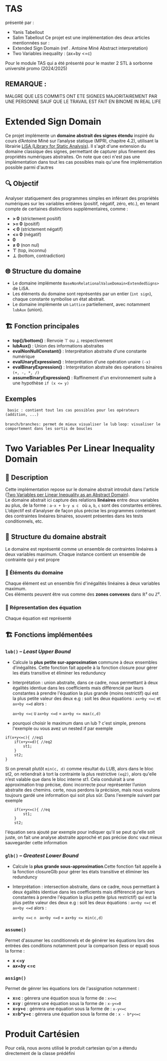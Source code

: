 # TAS  
présenté par : 
-   Yanis Tabellout 
-   Salim Tabellout 
Ce projet est une implémentation des deux articles mentionnées sur : 
-   Extended Sign Domain (ref . Antoine Miné Abstract interpretation)
-   Two Variables inequality : (ax+by <=c)

Pour le module TAS qui a été présenté pour le master 2 STL à sorbonne université promo (2024/2025)

## REMARQUE : 
MALGRE QUE LES COMMITS ONT ETE SIGNEES MAJORITAIREMENT PAR UNE PERSONNE SAUF QUE LE TRAVAIL EST FAIT 
EN BINOME IN REAL LIFE

# Extended Sign Domain 
Ce projet implémente un **domaine abstrait des signes étendu** inspiré du cours d’Antoine Miné sur l’analyse statique (MPRI, chapitre 4.2), utilisant la librairie [LiSA (Library for Static Analysis)](https://lisa-tools.github.io/docs/). Il s'agit d'une extension du domaine classique des signes, permettant de capturer plus finement des propriétés numériques abstraites. On note que ceci n'est pas une implémentation dans tout les cas possibles mais qu'une fine implémentation possible parmi d'autres

## 🔍 Objectif

Analyser statiquement des programmes simples en inférant des propriétés numériques sur les variables entières (positif, négatif, zéro, etc.), en tenant compte de certaines distinctions supplémentaires, comme :

- **> 0** (strictement positif)
- **>= 0** (positif)
- **< 0** (strictement négatif)
- **<= 0** (négatif)
- **0**
- **≠ 0** (non nul)
- **⊤** (top, inconnu)
- **⊥** (bottom, contradiction)

## 🌐 Structure du domaine
- Le domaine implémente `BaseNonRelationalValueDomain<ExtendedSigns>` de LiSA.
- Les éléments du domaine sont représentés par un entier (`int sign`), chaque constante symbolise un état abstrait.
- Le domaine implémente un `Lattice` partiellement, avec notamment `lubAux` (union).
## 🏗️ Fonction principales
-   **top()/bottom()** : Renvoie ⊤ ou ⊥ respectivement
-   **lubAux()** : Union des informations abstraites
-   **evalNonNullConstant()** : Interprétation abstraite d'une constante numérique
-   **evalUnaryExpression()** : Interprétation d'une opération unaire ```(-x)```
-   **evalBinaryExpression()** : Interprétation abstraite des opérations binaires  ```(+, -, *, /)```
-   **assumeBinaryExpression()** : Raffinement d'un environnement suite à une hypothèse   ```if (x <= y)```

## Exemples 
``` basic : contient tout les cas possibles pour les opérateurs (addition, ...)```

```branch/branches: permet de mieux visualiser le lub```
```loop: visualiser le comportement dans les sortis de boucles```


# Two Variables Per Linear Inequality Domain

## 📘 Description

Cette implémentation repose sur le domaine abstrait introduit dans l'article ([Two Variables per Linear Inequality as an Abstract Domain](https://link.springer.com/chapter/10.1007/3-540-45013-0_7)).  
Le domaine abstrait ici capture des relations **linéaires** entre deux variables au plus, de la forme :
```a·x + b·y ≤ c ```
où `a`, `b`, `c` sont des constantes entières. L’objectif est d’analyser de façon plus précise les programmes contenant des contraintes linéaires binaires, souvent présentes dans les tests conditionnels, etc.

## 🧠 Structure du domaine abstrait

Le domaine est représenté comme un ensemble de contraintes linéaires à deux variables maximum. Chaque instance contient un ensemble de contrainte qui y est propre

### 🔷 Éléments du domaine
Chaque élément est un ensemble fini d'inégalités linéaires à deux variables maximum.  
Ces éléments peuvent être vus comme des **zones convexes** dans ℝ² ou ℤ².
### 🔷 Répresentation des équation 

Chaque équation est représenté 

## 🏗️ Fonctions implémentées

### `lub()` – *Least Upper Bound*
- Calcule la **plus petite sur-approximation** commune à deux ensembles d’inégalités. Cette fonction fait appelle à la fonction closure pour gérer les états transitive et éliminer les redunduncy
- Interprétation : union abstraite, dans ce cadre, nous permettant à deux égalités identiue dans les coefficients 
mais différencié par leurs constantes à prendre l'équation la plus grande (moins restrictif) qui est la plus petite valeur des deux e.g : soit les deux équations : 
```ax+by <=c``` et ```ax+by <=d```  alors :

    ```ax+by <=c``` ``U`` ```ax+by <=d``` =  ```ax+by <= max(c,d) ``` 

- pourquoi choisir le maximum dans un lub ? c'est simple, prenons l'exemple ou  vous avez un nested if par exemple 
```
if(x+y<=c){ //eq1
    if(x+y<=d){ //eq2
        st1;
    }
    st2;
}
```
Si on prenait plutôt `min(c, d)` comme résultat du LUB, alors dans le bloc st2, on retiendrait à tort la contrainte la plus restrictive `(eq2)`, alors qu'elle n’est valable que dans le bloc interne st1. Cela conduirait à une approximation trop précise, donc incorrecte pour représenter l’union abstraite des chemins. certe, nous perdons la précision, mais nous voulons toujours gardé une information qui soit plus sûr. Dans l'exemple suivant par exemple
```
    if(x+y<=c){ //eq 
        st1;
    }
    st2;
```
l'équation sera ajouté par exemple pour indiquer qu'il se peut qu'elle soit juste, on fait une analyse abstraite approché et pas précise donc vaut mieux sauvegarder cette information

### `glb()` – *Greatest Lower Bound*
- Calcule la **plus grande sous-approximation**.Cette fonction fait appelle à la fonction closureGlb pour gérer les états transitive et éliminer les redunduncy
- Interprétation : intersection abstraite, dans ce cadre, nous permettant à deux égalités identiue dans les coefficients mais différencié par leurs constantes à prendre l'équation la plus petite (plus restrictif) qui est la plus petite valeur des deux e.g : soit les deux équations : 
```ax+by <=c``` et ```ax+by <=d```  alors :

    ```ax+by <=c``` ``∩ `` ```ax+by <=d``` =  ```ax+by <= min(c,d) ``` 

### `assume()` 
Permet d'assumer les conditionnels et de générer les équations lors des entrées des conditions notamment pour la comparison (less or equal) sous la forme : 
-  **x <=y**
-  **a*x+b*y <=c**
### `assign()` 
Permet de génrer les équations lors de l'assignation notamment : 
-   **x=c** : génrera une équation sous la forme de : `x<=c`
-   **x=y** : génrera une équation sous la forme de : `x-y<=0`
-   **x=y+c** : génrera une équation sous la forme de : `x-y<=c`
-   **x=b*y+c** : génrera une équation sous la forme de : `x - b*y<=c`

# Produit Cartésien 
Pour celà, nous avons utilisé le produit cartesian qu'on a étendu directement de la classe prédéfini 


